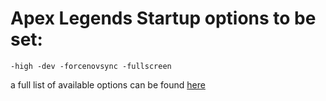 # Apex Legends Startup options to be set:
```
-high -dev -forcenovsync -fullscreen
```
a full list of available options can be found [here](https://prosettings.net/blog/best-apex-legends-launch-commands/)
